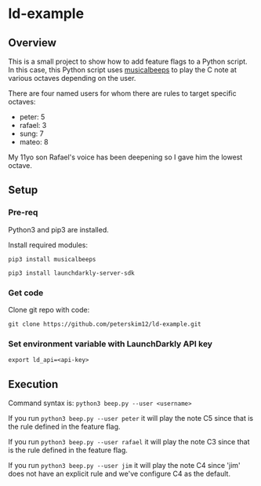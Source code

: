 # ld-example

## Overview

This is a small project to show how to add feature flags to a Python script. In this case, this Python script uses [musicalbeeps](https://pypi.org/project/musicalbeeps/) to play the C note at various octaves depending on the user. 

There are four named users for whom there are rules to target specific octaves:

- peter: 5
- rafael: 3
- sung: 7
- mateo: 8

My 11yo son Rafael's voice has been deepening so I gave him the lowest octave.

## Setup

### Pre-req

Python3 and pip3 are installed.

Install required modules:

`pip3 install musicalbeeps`

`pip3 install launchdarkly-server-sdk`

### Get code

Clone git repo with code:

`git clone https://github.com/peterskim12/ld-example.git`

### Set environment variable with LaunchDarkly API key

`export ld_api=<api-key>`

## Execution

Command syntax is:
`python3 beep.py --user <username>`

If you run
`python3 beep.py --user peter`
it will play the note C5 since that is the rule defined in the feature flag.

If you run
`python3 beep.py --user rafael`
it will play the note C3 since that is the rule defined in the feature flag.

If you run
`python3 beep.py --user jim`
it will play the note C4 since 'jim' does not have an explicit rule and we've configure C4 as the default.

